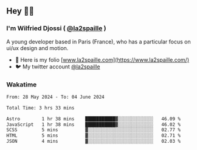 ## Hey 👋🏾
### I'm Wilfried Djossi ( <a href="https://twitter.com/la2spaille/" target="_blank">@la2spaille</a> )
A young developer based in Paris (France), who has a particular focus on ui/ux design and motion.

- 🎨 Here is my folio [www.la2spaille.com](https://www.la2spaille.com/)
- 🐦 My twitter account [@la2spaille](https://twitter.com/la2spaille/)

### Wakatime
<!--START_SECTION:waka-->

```txt
From: 28 May 2024 - To: 04 June 2024

Total Time: 3 hrs 33 mins

Astro        1 hr 38 mins    ███████████▓░░░░░░░░░░░░░   46.09 %
JavaScript   1 hr 38 mins    ███████████▓░░░░░░░░░░░░░   46.02 %
SCSS         5 mins          ▓░░░░░░░░░░░░░░░░░░░░░░░░   02.77 %
HTML         5 mins          ▓░░░░░░░░░░░░░░░░░░░░░░░░   02.71 %
JSON         4 mins          ▓░░░░░░░░░░░░░░░░░░░░░░░░   02.03 %
```

<!--END_SECTION:waka-->
<!--
**la2spaille/la2spaille** is a ✨ _special_ ✨ repository because its `README.md` (this file) appears on your GitHub profile.

Here are some ideas to get you started:

- 🔭 I’m currently working on ...
- 🌱 I’m currently learning ...
- 👯 I’m looking to collaborate on ...
- 🤔 I’m looking for help with ...
- 💬 Ask me about ...
- 📫 How to reach me: ...
- 😄 Pronouns: ...
- ⚡ Fun fact: ...
-->
